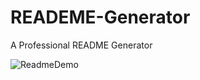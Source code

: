 # READEME-Generator
A Professional README Generator

![ReadmeDemo](https://drive.google.com/file/d/1oz2wDqn0HdtC_M5tTqnxQUK40yjhLKct/preview)